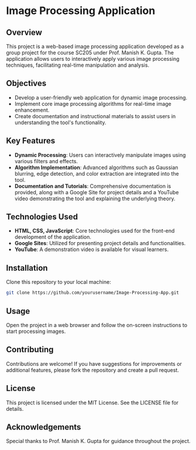 # Image Processing Application

## Overview
This project is a web-based image processing application developed as a group project for the course SC205 under Prof. Manish K. Gupta. The application allows users to interactively apply various image processing techniques, facilitating real-time manipulation and analysis.

## Objectives
- Develop a user-friendly web application for dynamic image processing.
- Implement core image processing algorithms for real-time image enhancement.
- Create documentation and instructional materials to assist users in understanding the tool's functionality.

## Key Features
- **Dynamic Processing**: Users can interactively manipulate images using various filters and effects.
- **Algorithm Implementation**: Advanced algorithms such as Gaussian blurring, edge detection, and color extraction are integrated into the tool.
- **Documentation and Tutorials**: Comprehensive documentation is provided, along with a Google Site for project details and a YouTube video demonstrating the tool and explaining the underlying theory.

## Technologies Used
- **HTML, CSS, JavaScript**: Core technologies used for the front-end development of the application.
- **Google Sites**: Utilized for presenting project details and functionalities.
- **YouTube**: A demonstration video is available for visual learners.

## Installation
Clone this repository to your local machine:

```bash
git clone https://github.com/yourusername/Image-Processing-App.git
```
## Usage
Open the project in a web browser and follow the on-screen instructions to start processing images.

## Contributing
Contributions are welcome! If you have suggestions for improvements or additional features, please fork the repository and create a pull request.

## License
This project is licensed under the MIT License. See the LICENSE file for details.

## Acknowledgements
Special thanks to Prof. Manish K. Gupta for guidance throughout the project.
